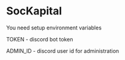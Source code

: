 # SocKapital

You need setup environment variables

TOKEN - discord bot token

ADMIN_ID - discord user id for administration
